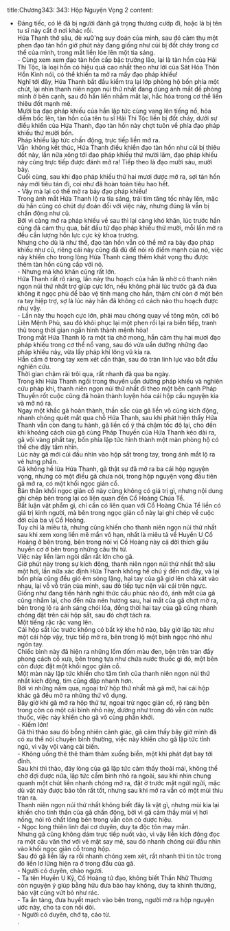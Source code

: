 title:Chương343: 343: Hộp Nguyện Vọng 2
content:
- Đáng tiếc, có lẽ đã bị người đánh gã trọng thương cướp đi, hoặc là bị tên tu sĩ này cất ở nơi khác rồi.<br>Hứa Thanh thở sâu, đè xu0'ng suy đoán của mình, sau đó cảm thụ một phen đạo tàn hồn giờ phút này đang giống như củi bị đốt cháy trong cơ thể của mình, trong mắt liền lóe lên một tia sáng.<br>- Cùng xem xem đạo tàn hồn cấp bậc trưởng lão, lại là tàn hồn của Hải Thi Tộc, là loại hồn có hiệu quả cao nhất theo như lời của Sát Hỏa Thôn Hồn Kinh nói, có thể khiến ta mở ra mấy đạo pháp khiếu!<br>Nghĩ tới đây, Hứa Thanh bắt đầu kiểm tra lại lớp phòng hộ bốn phía một chút, lại nhìn thanh niên ngọn núi thứ nhất đang dùng ánh mắt đề phòng mình ở bên cạnh, sau đó hắn liền nhắm mắt lại, hắc hỏa trong cơ thể liền thiêu đốt mạnh mẽ.<br>Mười ba đạo pháp khiếu của hắn lập tức cùng vang lên tiếng nổ, hỏa diễm bốc lên, tàn hồn của tên tu sĩ Hải Thi Tộc liền bị đốt cháy, dưới sự điều khiển của Hứa Thanh, đạo tàn hồn này chợt tuôn về phía đạo pháp khiếu thứ mười bốn.<br>Pháp khiếu lập tức chấn động, trực tiếp liền mở ra.<br>Vẫn  không kết thúc, Hứa Thanh điều khiển đạo tàn hồn như củi bị thiêu đốt này, lần nữa xông tới đạo pháp khiếu thứ mười lăm, đạo pháp khiếu này cũng trực tiếp được đánh mở ra! Tiếp theo là đạo mười sáu, mười bảy.<br>Cuối cùng, sau khi đạo pháp khiếu thứ hai mươi được mở ra, sợi tàn hồn này mới tiêu tán đi, coi như đã hoàn toàn tiêu hao hết.<br>- Vậy mà lại có thể mở ra bảy đạo pháp khiếu!<br>Trong ánh mắt Hứa Thanh lộ ra tia sáng, trái tim tăng tốc nhảy lên, mặc dù hắn cũng có chút dự đoán đối với việc này, nhưng đúng là vẫn bị chấn động như cũ.<br>Bởi vì càng mở ra pháp khiếu về sau thì lại càng khó khăn, lúc trước hắn cũng đã cảm thụ qua, bắt đầu từ đạo pháp khiếu thứ mười, mỗi lần mở ra đều cần lượng hồn lực cực kỳ khoa trương.<br>Nhưng cho dù là như thế, đạo tàn hồn vẫn có thể mở ra bảy đạo pháp khiếu như cũ, riêng cái này cũng đã đủ để nói rõ điểm mạnh của nó, việc này khiến cho trong lòng Hứa Thanh càng thêm khát vọng thu được thêm tàn hồn cùng cấp với nó.<br>- Nhưng mà khó khăn cũng rất lớn.<br>Hứa Thanh rất rõ ràng, lần này thu hoạch của hắn là nhờ có thanh niên ngọn núi thứ nhất trợ giúp cực lớn, nếu không phải lúc trước gã đã đưa không ít ngọc phù để bảo vệ tính mạng cho hắn, thậm chí còn ở một bên ra tay hiệp trợ, sợ là lúc này hắn đã không có cách nào thu hoạch được như vậy.<br>- Lần này thu hoạch cực lớn, phải mau chóng quay về tông môn, cởi bỏ Liên Mệnh Phù, sau đó khôi phục lại một phen rồi lại ra biển tiếp, tranh thủ trong thời gian ngắn hình thành mệnh hỏa!<br>Trong mắt Hứa Thanh lộ ra một tia chờ mong, hắn cảm thụ hai mươi đạo pháp khiếu trong cơ thể nổ vang, sau đó vừa uẩn dưỡng những đạo pháp khiếu này, vừa lấy pháp khí lông vũ kia ra.<br>Hắn cầm ở trong tay xem xét cẩn thận, sau đó tràn linh lực vào bắt đầu nghiên cứu.<br>Thời gian chậm rãi trôi qua, rất nhanh đã qua ba ngày.<br>Trong khi Hứa Thanh ngồi trong thuyền uẩn dưỡng pháp khiếu và nghiên cứu pháp khí, thanh niên ngọn núi thứ nhất đi theo một bên cạnh Pháp Thuyền rốt cuộc cũng đã hoàn thành luyện hóa cái hộp cầu nguyện kia và mở nó ra.<br>Ngay một khắc gã hoàn thành, thần sắc của gã liền vô cùng kích động, nhanh chóng quét mắt qua chỗ Hứa Thanh, sau khi phát hiện thấy Hứa Thanh vẫn còn đang tu hành, gã liền cố ý thả chậm tốc độ lại, cho đến khi khoảng cách của gã cùng Pháp Thuyền của Hứa Thanh kéo dài ra, gã vội vàng phất tay, bốn phía lập tức hình thành một màn phòng hộ có thể che đậy tầm nhìn.<br>Lúc này gã mới cúi đầu nhìn vào hộp sắt trong tay, trong ánh mắt lộ ra vẻ hưng phấn.<br>Gã không hề lừa Hứa Thanh, gã thật sự đã mở ra ba cái hộp nguyện vọng, nhưng có một điều gã chưa nói, trong hộp nguyện vọng đầu tiên gã mở ra, có một khối ngọc giản cổ.<br>Bản thân khối ngọc giản cổ này cũng không có giá trị gì, nhưng nội dung ghi chép bên trong lại có liên quan đến Cổ Hoàng Chúa Tể.<br>Bất luận vật phẩm gì, chỉ cần có liên quan với Cổ Hoàng Chúa Tể liền có giá trị kinh người, mà bên trong ngọc giản cổ này lại ghi chép về cuộc đời của ba vị Cổ Hoàng.<br>Tuy chỉ là miêu tả, nhưng cũng khiến cho thanh niên ngọn núi thứ nhất sau khi xem xong liền mê mẩn vô hạn, nhất là miêu tả về Huyền U Cổ Hoàng ở bên trong, bên trong nói vị Cổ Hoàng này cả đời thích giấu huyền cơ ở bên trong những câu thi từ.<br>Việc này liền làm ngòi dẫn rất lớn cho gã.<br>Giờ phút này trong sự kích động, thanh niên ngọn núi thứ nhất thở sâu một hơi, lần nữa xác định Hứa Thanh không hề chú ý đến nơi đây, vả lại bốn phía cũng đều gió êm sóng lặng, hai tay của gã giơ lên chà xát vào nhau, lại vỗ vỗ trán của mình, sau đó tiếp tục nện vài cái trên ngực.<br>Giống như đang tiến hành nghi thức cầu phúc nào đó, ánh mắt của gã cũng nhắm lại, cho đến nửa nén hương sau, hai mắt của gã chợt mở ra, bên trong lộ ra ánh sáng chói lóa, đồng thời hai tay của gã cũng nhanh chóng đặt trên cái hộp sắt, sau đó chợt tách ra.<br>Một tiếng rặc rặc vang lên.<br>Cái hộp sắt lúc trước không có bất kỳ khe hở nào, bây giờ lập tức như một cái hộp vậy, trực tiếp mở ra, bên trong lộ một bình ngọc nhỏ như ngón tay.<br>Chiếc bình này đã hiện ra những lốm đốm màu đen, bên trên tràn đầy phong cách cổ xưa, bên trong tựa như chứa nước thuốc gì đó, một bên còn được đặt một khối ngọc giản cổ.<br>Một màn này lập tức khiến cho tâm tình của thanh niên ngọn núi thứ nhất kích động, tim cũng đập nhanh hơn.<br>Bởi vì những năm qua, ngoại trừ hộp thứ nhất mà gã mở, hai cái hộp khác gã đều mở ra những thứ vô dụng.<br>Bây giờ khi gã mở ra hộp thứ tư, ngoại trừ ngọc giản cổ, rõ ràng bên trong còn có một cái bình nhỏ này, dường như trong đó vẫn còn nước thuốc, việc này khiến cho gã vô cùng phấn khởi.<br>- Kiếm lớn!<br>Gã thì thào sau đó bỗng nhiên cảnh giác, gã cảm thấy bây giờ mình đã có xu thế nói chuyện bình thường, việc này khiến cho gã lập tức tỉnh ngủ, vì vậy vội vàng cải biến.<br>- Không uổng thê thê thảm thảm xuống biển, một khi phát đạt bay tới đỉnh.<br>Sau khi thì thào, đáy lòng của gã lập tức cảm thấy thoải mái, không thể chờ đợi được nữa, lập tức cầm bình nhỏ ra ngoài, sau khi nhìn chung quanh một chút liền nhanh chóng mở ra, đặt ở trước mặt ngửi ngửi, mặc dù vật này được bảo tồn rất tốt, nhưng sau khi mở ra vẫn có một mùi thiu tràn ra.<br>Thanh niên ngọn núi thứ nhất không biết đây là vật gì, nhưng mùi kia lại khiến cho tinh thần của gã chấn động, bởi vì gã cảm thấy mùi vị hơi nồng, nói rõ chất lỏng bên trong vẫn còn có dược hiệu.<br>- Ngọc long thiên linh đại cơ duyên, duy ta độc tôn may mắn.<br>Nhưng gã cũng không dám trực tiếp nuốt vào, vì vậy liền kích động đọc ra một câu văn thơ với vẻ mặt say mê, sau đó nhanh chóng cúi đầu nhìn vào khối ngọc giản cổ trong hộp.<br>Sau đó gã liền lấy ra rồi nhanh chóng xem xét, rất nhanh thì tin tức trong đó liền lơ lửng hiện ra ở trong đầu của gã.<br>- Người có duyên, chào ngươi.<br>- Ta tên Huyền U Kỷ, Cổ Hoàng tứ đạo, không biết Thần Nhữ Thương còn nguyện ý giúp bằng hữu đưa bảo hay không, duy ta khinh thường, bảo vật cũng vứt bỏ như rác.<br>- Ta ẩn tàng, đưa huyết mạch vào bên trong, người mở ra hộp nguyện ước này, cho ta con nối dõi.<br>- Người có duyên, chớ tạ, cáo từ.<br>.<br>